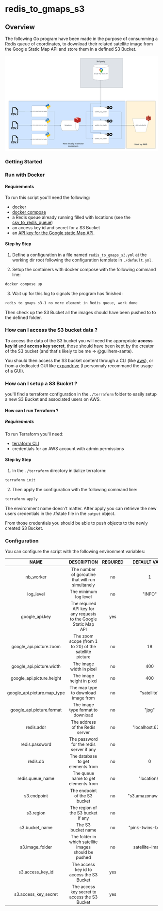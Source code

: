 # redis_to_gmaps_s3

## Overview
The following Go program have been made in the purpose of consumming a Redis queue of coordinates, to download their related satellite image from the Google Static Map API and store them in a defined S3 Bucket.

![The complete stack](../../data/img/dmml-pink-twins-satellite-images-loading.png)

### Getting Started

### Run with Docker

#### Requirements
To run this script you'll need the following:
- [docker](https://www.docker.com/get-started/)
- [docker compose](https://docs.docker.com/compose/install/)
- a Redis queue already running filled with locations (see the [csv_to_redis_queue](../scripts/redis_to_gmaps_s3/README.md))
- an access key id and secret for a S3 Bucket
- an [API key for the Google static Map API](https://developers.google.com/maps/documentation/javascript/get-api-key#create-api-keys).

#### Step by Step
1. Define a configuration in a file named `redis_to_gmaps_s3.yml` at the working dir root following the configuration template in `./default.yml`.

2. Setup the containers with docker compose with the following command line:

```sh
docker compose up
```

3. Wait up for this log to signals the program has finished:

```sh
redis_to_gmaps_s3-1 no more element in Redis queue, work done
```

Then check up the S3 Bucket all the images should have been pushed to to the defined folder.

### How can I access the S3 bucket data ?

To access the data of the S3 bucket you will need the appropriate
**access key id** and **access key secret**, those should have been kept by the
creator of the S3 bucket (and that's likely to be me => @guilhem-sante).

You should then access the S3 bucket content through a CLI (like
[aws](https://aws.amazon.com/cli/)), or from a dedicated GUI like
[expandrive](https://www.expandrive.com/desktop/) (I personnaly recommand the
usage of a GUI).

### How can I setup a S3 Bucket ?
you'll find a terraform configuration in the `./terraform` folder to easily setup a new S3 Bucket and associated users on AWS.

#### How can I run Terraform ?

##### Requirements
To run Terraform you'll need:
- [terraform CLI](https://developer.hashicorp.com/terraform/tutorials/aws-get-started/install-cli)
- credentials for an AWS account with admin permissions

#### Step by Step

1. In the `./terraform` directory initialize terraform:

```sh
terraform init
```

2. Then apply the configuration with the following command line:

```sh
terraform apply
```

The environment name doesn't matter.
After apply you can retrieve the new users credentials in the .tfstate file in the `output` object.

From those credentials you should be able to push objects to the newly created S3 Bucket.

### Configuration

You can configure the script with the following environment variables:

| NAME | DESCRIPTION | REQUIRED | DEFAULT VALUE |
| :---: | :---: | :---: | :---: |
| nb_worker | The number of goroutine that will run simultanely | no | 1 |
| log_level | The minimum log level | no | "INFO" |
| google_api.key | The required API key for any requests to the Google Static Map API | yes | |
| google_api.picture.zoom | The zoom scope (from 1 to 20) of the satellite picture | no | 18 |
| google_api.picture.width | The image width in pixel | no | 400 |
| google_api.picture.height | The image height in pixel | no | 400 |
| google_api.picture.map_type | The map type to download image from | no | "satellite" |
| google_api.picture.format | The image type format to download | no | "jpg" |
| redis.addr | The address of the Redis server | no | "localhost:6379" |
| redis.password | The password for the redis server if any | no | |
| redis.db | The database to get elements from | no | 0 |
| redis.queue_name | The queue name to get elements from | no | "locations" |
| s3.endpoint | The endpoint of the S3 bucket | no | "s3.amazonaws.com" |
| s3.region | The region of the S3 bucket if any | no | |
| s3.bucket_name | The S3 bucket name | no | "pink-twins-bucket" |
| s3.image_folder | The folder in which satellite images should be pushed | no | satellite-images |
| s3.access_key_id | The access key id to access the S3 Bucket | yes | |
| s3.access_key_secret | The access key secret to access the S3 Bucket | yes | |
